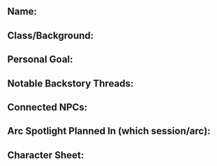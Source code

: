 ## Name:

## Class/Background:

## Personal Goal:

## Notable Backstory Threads:

## Connected NPCs:

## Arc Spotlight Planned In (which session/arc):

## Character Sheet: